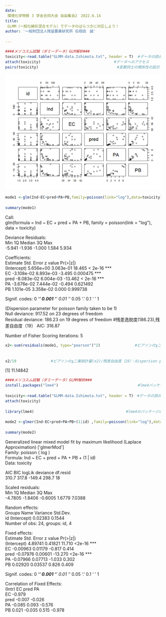 ```yaml
---
date: 
 環境化学物質 3 学会合同大会 自由集会2　2022.6.14
title: 
 GLMM（一般化線形混合モデル）でデータのばらつきに対応しよう！   
author: '一般財団法人残留農薬研究所 石母田　誠'    

---
```

  

``` r
####メソコスム試験（ダミーデータ）GLM解析###    
toxicity<-read.table("GLMM-data.Ishimota.txt", header = T)	#データの読み込み
attach(toxicity)　　　　　　　　　　　　　　　　　　　　#データへのアクセス
pairs(toxicity)　　　　　　　　　　　　　　　　         #変数同士の関係性の図示
``` 
![](figs/glmm-pairs.png)
``` r
mode1 <-glm(Ind~EC+pred+PA+PB,family=poisson(link="log"),data=toxicity) 

summary(mode1)

```
Call:  
glm(formula = Ind ~ EC + pred + PA + PB, family = poisson(link = "log"),   
    data = toxicity)  
  
Deviance Residuals:   
   Min      1Q  Median      3Q     Max    
-5.941  -1.936  -1.000   1.584   5.934    
    
Coefficients:  
              Estimate Std. Error z value Pr(>|z|)      
(Intercept)  5.656e+00  3.063e-01  18.465  < 2e-16 ***  
EC          -3.108e-02  8.893e-03  -3.495 0.000475 ***  
pred        -8.083e-02  6.004e-03 -13.462  < 2e-16 ***  
PA          -3.676e-02  7.444e-02  -0.494 0.621492      
PB           1.101e-05  3.358e-02   0.000 0.999738      
   
Signif. codes:  0 ‘***’ 0.001 ‘**’ 0.01 ‘*’ 0.05 ‘.’ 0.1 ‘ ’ 1  
  
(Dispersion parameter for poisson family taken to be 1)   
    Null deviance: 917.52  on 23  degrees of freedom  
Residual deviance: 186.23  on 19  degrees of freedom  #残差逸脱度(186.23),残差自由度（19）
AIC: 316.87  
  
Number of Fisher Scoring iterations: 5  
  
  
``` r
x2<-sum(residuals(mode1, type="pearson")^2)         　　　　#ピアソンのχ二乗統計量


x2/19         　　　　#ピアソンのχ二乗統計量(x2)/残差自由度（19）：dispersion parameter  
```
[1] 11.14842  

``` r
####メソコスム試験（ダミーデータ）GLMM解析###
install.packages("lme4")                                    #lme4パッケージのインストール（お持ちの場合は割愛）

toxicity<-read.table("GLMM-data.Ishimota.txt", header = T)　#データの読み込み
attach(toxicity)

library(lme4)                                   　　　　#lme4のパッケージの読み込み

mode2 <-glmer(Ind~EC+pred+PA+PB+(1|id) ,family=poisson(link="log"),data=toxicity)    　　　　 #GLMM解析， +(1|id)：切片にランダム効果を追加

summary(mode2)
``` 
Generalized linear mixed model fit by maximum likelihood (Laplace Approximation) ['glmerMod']  
 Family: poisson  ( log )  
Formula: Ind ~ EC + pred + PA + PB + (1 | id)  
   Data: toxicity  
  
   AIC      BIC   logLik deviance df.resid   
   310.7    317.8   -149.4    298.7       18   
  
Scaled residuals:   
    Min      1Q  Median      3Q     Max   
-4.7805 -1.8406 -0.6005  1.6779  7.0388   
  
Random effects:  
 Groups Name        Variance Std.Dev.  
 id     (Intercept) 0.02383  0.1544    
Number of obs: 24, groups:  id, 4  
  
Fixed effects:  
            Estimate Std. Error z value Pr(>|z|)      
(Intercept)  4.89741    0.41821  11.710   <2e-16 ***  
EC          -0.00963    0.01179  -0.817    0.414      
pred        -0.07976    0.00601 -13.270   <2e-16 ***  
PA          -0.07966    0.07713  -1.033    0.302      
PB           0.02920    0.03537   0.826    0.409      
  
Signif. codes:  0 ‘***’ 0.001 ‘**’ 0.01 ‘*’ 0.05 ‘.’ 0.1 ‘ ’ 1  
  
Correlation of Fixed Effects:  
     (Intr) EC     pred   PA      
EC   -0.979                       
pred -0.007 -0.026                
PA   -0.085  0.093 -0.576         
PB    0.021 -0.035  0.515 -0.978  
